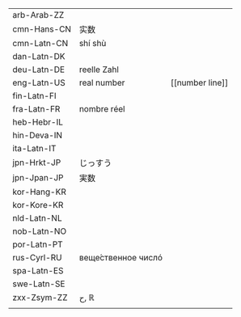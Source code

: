 | | | |
|-|-|-|
| arb-Arab-ZZ |  |  |
| cmn-Hans-CN | 实数 |  |
| cmn-Latn-CN | shí shù |  |
| dan-Latn-DK |  |  |
| deu-Latn-DE | reelle Zahl |  |
| eng-Latn-US | real number | [[number line]] |
| fin-Latn-FI |  |  |
| fra-Latn-FR | nombre réel |  |
| heb-Hebr-IL |  |  |
| hin-Deva-IN |  |  |
| ita-Latn-IT |  |  |
| jpn-Hrkt-JP | じっすう |  |
| jpn-Jpan-JP | 実数 |  |
| kor-Hang-KR |  |  |
| kor-Kore-KR |  |  |
| nld-Latn-NL |  |  |
| nob-Latn-NO |  |  |
| por-Latn-PT |  |  |
| rus-Cyrl-RU | веще́ственное числó |  |
| spa-Latn-ES |  |  |
| swe-Latn-SE |  |  |
| zxx-Zsym-ZZ | ح, ℝ |  |
|  |  |  |
